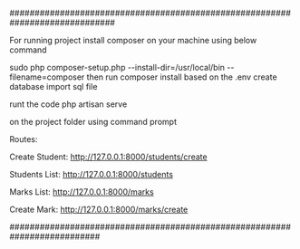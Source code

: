 #############################################################################

For running project install composer on your machine using below command

sudo php composer-setup.php --install-dir=/usr/local/bin --filename=composer
then run
composer install
based on the .env create database import sql file

runt the code php artisan serve

on the project folder using command prompt

Routes:

Create Student: http://127.0.0.1:8000/students/create

Students List: http://127.0.0.1:8000/students

Marks List: http://127.0.0.1:8000/marks

Create Mark: http://127.0.0.1:8000/marks/create

##########################################################################




